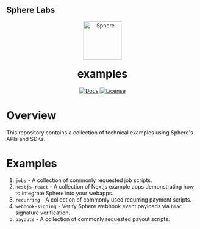 ## Sphere Labs

<div align="center">
    <a>
        <img alt="Sphere" src="https://avatars.githubusercontent.com/u/109333730?s=200&v=4" width="100"/>
    </a>
  <h1 style="margin-top:20px;">examples</h1>

  <p>
    <a href="/"><img alt="Docs" src="https://img.shields.io/badge/docs-tutorials-aquamarine" /></a>
    <!-- <a href="https://discord.com/channels/849494028176588802/878700556904980500"><img alt="Discord Chat" src="https://img.shields.io/discord/889577356681945098?color=aquamarine" /></a> -->
    <a href="https://opensource.org/licenses/MIT"><img alt="License" src="https://img.shields.io/github/license/git-scm/git-scm.com?color=aquamarine" /></a>
  </p>
</div>

# Overview

This repository contains a collection of technical examples using Sphere's APIs and SDKs.

# Examples

1. `jobs` - A collection of commonly requested job scripts.
2. `nestjs-react` - A collection of Nextjs example apps demonstrating how to integrate Sphere into your webapps.
3. `recurring` - A collection of commonly used recurring payment scripts.
4. `webhook-signing` - Verify Sphere webhook event payloads via `hmac` signature verification.
5. `payouts` - A collection of commonly requested payout scripts.
